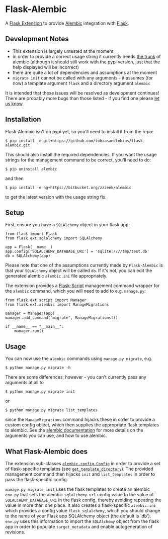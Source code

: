 # Flask-Alembic #

A [Flask Extension](http://flask.pocoo.org/docs/extensions/) to provide [Alembic](https://bitbucket.org/zzzeek/alembic) integration with [Flask](http://flask.pocoo.org).

## Development Notes ##

* This extension is largely untested at the moment
* in order to provide a correct usage string it currently needs [the trunk](https://bitbucket.org/zzzeek/alembic) of alembic (although it should still work with the pypi version, just that the help displayed will be incorrect)
* there are quite a lot of dependencies and assumptions at the moment
* `migrate init` cannot be called with any arguments - it assumes (for now) a template argument `flask` and a directory argument `alembic`

It is intended that these issues will be resolved as development continues! There are probably more bugs than those listed - if you find one please [let us know](https://github.com/tobiasandtobias/flask-alembic/issues).

## Installation ##

Flask-Alembic isn't on pypi yet, so you'll need to install it from the repo:

    $ pip install -e git+https://github.com/tobiasandtobias/flask-alembic.git

This should also install the required dependencies. If you want the usage strings for the management command to be correct, you'll need to do:

    $ pip uninstall alembic

and then

    $ pip install -e hg+https://bitbucket.org/zzzeek/alembic

to get the latest version with the usage string fix.

## Setup ##

First, ensure you have a `SQLAlchemy` object in your flask app:

    from flask import Flask
    from flask.ext.sqlalchemy import SQLAlchemy

    app = Flask(__name__)
    app.config['SQLALCHEMY_DATABASE_URI'] = 'sqlite:////tmp/test.db'
    db = SQLAlchemy(app)

Please note that one of the assumptions currently made by `Flask-Alembic` is that your `SQLAlchemy` object will be called `db`. If it's not, you can edit the generated alembic `alembic.ini` file appropriately.

The extension provides a [Flask-Script](http://packages.python.org/Flask-Script/) management command wrapper for the `alembic` command, which you will need to add to e.g. `manage.py`:

    from flask.ext.script import Manager
    from flask.ext.alembic import ManageMigrations

    manager = Manager(app)
    manager.add_command("migrate", ManageMigrations())
    
    if __name__ == "__main__":
        manager.run()

## Usage ##

You can now use the `alembic` commands using `manage.py migrate`, e.g.

    $ python manage.py migrate -h

There are some differences, however - you can't currently pass any arguments at all to

    $ python manage.py migrate init

or

    $ python manage.py migrate list_templates

since the `ManageMigrations` command hijacks these in order to provide a custom config object, which then supplies the appropriate flask templates to alembic. See the [alembic documentation](http://alembic.readthedocs.org/en/latest/index.html) for more details on the arguments you can use, and how to use alembic.

## What Flask-Alembic does ##

The extension sub-classes [`alembic.config.Config`](http://alembic.readthedocs.org/en/latest/api.html#alembic.config.Config) in order to provide a set of flask-specific templates (see [`get_template_directory`](http://alembic.readthedocs.org/en/latest/api.html#alembic.config.Config.get_template_directory)). The provided management command then hijacks `init` and `list_templates` in order to pass the flask-specific config.

`manage.py migrate init` uses the flask templates to create an alembic `env.py` that sets the alembic `sqlalchemy.url` config value to the value of `SQLALCHEMY_DATABASE_URI` in the flask config, thereby avoiding repeating the value in more than one place. It also creates a flask-specific `alembic.ini` which provides a config value `flask_sqlalchemy`, which you should change to the name of your Flask app SQLAlchemy object (the default is 'db'). `env.py` uses this information to import the `SQLAlchemy` object from the flask app in order to populate `target_metadata` and enable autogeneration of revisions.